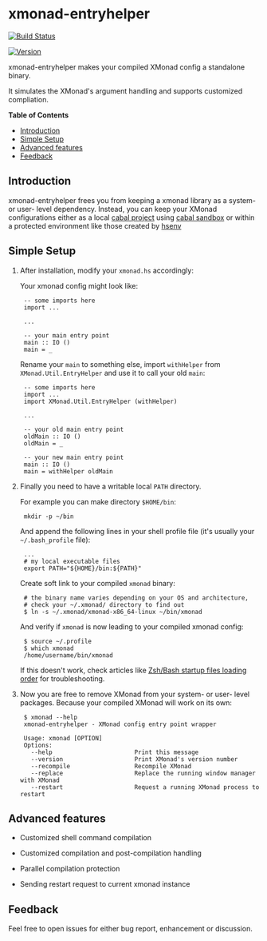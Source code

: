 # xmonad-entryhelper

[![Build Status](https://travis-ci.org/Javran/xmonad-entryhelper.svg?branch=master)](https://travis-ci.org/Javran/xmonad-entryhelper)

[![Version](https://img.shields.io/hackage/v/xmonad-entryhelper.svg)](https://hackage.haskell.org/package/xmonad-entryhelper)

xmonad-entryhelper makes your compiled XMonad config a standalone binary.

It simulates the XMonad's argument handling
and supports customized compliation.

**Table of Contents**

- [Introduction](#introduction)
- [Simple Setup](#simple-setup)
- [Advanced features](#advanced-features)
- [Feedback](#feedback)

## Introduction

xmonad-entryhelper frees you from keeping a xmonad library as a system- or user- level dependency.
Instead, you can keep your XMonad configurations either as a local
[cabal project](https://www.haskell.org/cabal/) using
[cabal sandbox](https://www.fpcomplete.com/school/to-infinity-and-beyond/older-but-still-interesting/an-introduction-to-cabal-sandboxes-copy) or within
a protected environment like those created by [hsenv](https://github.com/tmhedberg/hsenv)

## Simple Setup

1. After installation, modify your `xmonad.hs` accordingly:

    Your xmonad config might look like:

        -- some imports here
        import ...

        ...

        -- your main entry point
        main :: IO ()
        main = _

    Rename your `main` to something else, import `withHelper` from `XMonad.Util.EntryHelper`
    and use it to call your old `main`:

        -- some imports here
        import ...
        import XMonad.Util.EntryHelper (withHelper)

        ...

        -- your old main entry point
        oldMain :: IO ()
        oldMain = _

        -- your new main entry point
        main :: IO ()
        main = withHelper oldMain

2. Finally you need to have a writable local `PATH` directory.

    For example you can make directory `$HOME/bin`:

        mkdir -p ~/bin

    And append the following lines in your shell profile file
    (it's usually your `~/.bash_profile` file):

        ...
        # my local executable files
        export PATH="${HOME}/bin:${PATH}"

    Create soft link to your compiled `xmonad` binary:

        # the binary name varies depending on your OS and architecture,
        # check your ~/.xmonad/ directory to find out
        $ ln -s ~/.xmonad/xmonad-x86_64-linux ~/bin/xmonad

    And verify if `xmonad` is now leading to your compiled xmonad config:

        $ source ~/.profile
        $ which xmonad
        /home/username/bin/xmonad

    If this doesn't work, check articles like
    [Zsh/Bash startup files loading order](https://shreevatsa.wordpress.com/2008/03/30/zshbash-startup-files-loading-order-bashrc-zshrc-etc/)
    for troubleshooting.

3. Now you are free to remove XMonad from your system- or user- level packages.
Because your compiled XMonad will work on its own:

        $ xmonad --help
        xmonad-entryhelper - XMonad config entry point wrapper

        Usage: xmonad [OPTION]
        Options:
          --help                       Print this message
          --version                    Print XMonad's version number
          --recompile                  Recompile XMonad
          --replace                    Replace the running window manager with XMonad
          --restart                    Request a running XMonad process to restart

## Advanced features

* Customized shell command compilation

* Customized compilation and post-compilation handling

* Parallel compilation protection

* Sending restart request to current xmonad instance

## Feedback

Feel free to open issues for either bug report, enhancement or discussion.
